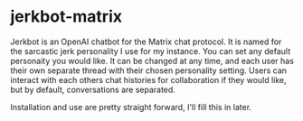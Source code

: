 # jerkbot-matrix

Jerkbot is an OpenAI chatbot for the Matrix chat protocol.  It is named for the sarcastic jerk personality I use for my instance.  You can set any default personaity you would like.  It can be changed at any time, and each user has their own separate thread with their chosen personality setting.  Users can interact with each others chat histories for collaboration if they would like, but by default, conversations are separated.

Installation and use are pretty straight forward, I'll fill this in later.
